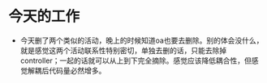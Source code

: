# 今天的工作  
+ 今天删了两个类似的活动，晚上的时候知道oa也要去删除。别的体会没什么，就是感觉这两个活动联系性特别密切，单独去删的话，只能去除掉controller；一起的话就可以从上到下完全摘除。感觉应该降低耦合性，但感觉解耦后代码量必然增多。
